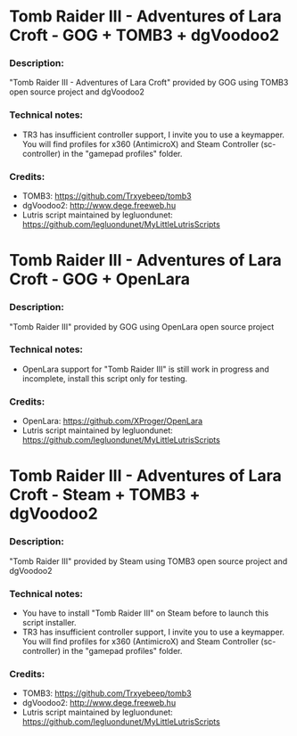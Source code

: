 # Tomb Raider III - Adventures of Lara Croft - GOG + TOMB3 + dgVoodoo2
### Description:
"Tomb Raider III - Adventures of Lara Croft" provided by GOG using TOMB3 open source project and dgVoodoo2
### Technical notes:
- TR3 has insufficient controller support, I invite you to use a keymapper. You will find profiles for x360 (AntimicroX) and Steam Controller (sc-controller) in the "gamepad profiles" folder.
### Credits:
- TOMB3: https://github.com/Trxyebeep/tomb3
- dgVoodoo2: http://www.dege.freeweb.hu
- Lutris script maintained by legluondunet: https://github.com/legluondunet/MyLittleLutrisScripts

# Tomb Raider III - Adventures of Lara Croft - GOG + OpenLara
### Description:
"Tomb Raider III" provided by GOG using OpenLara open source project
### Technical notes:
- OpenLara support for "Tomb Raider III" is still work in progress and incomplete, install this script only for testing.
### Credits:
- OpenLara: https://github.com/XProger/OpenLara
- Lutris script maintained by legluondunet: https://github.com/legluondunet/MyLittleLutrisScripts

# Tomb Raider III - Adventures of Lara Croft - Steam + TOMB3 + dgVoodoo2
### Description:
"Tomb Raider III" provided by Steam using TOMB3 open source project and dgVoodoo2
### Technical notes:
- You have to install "Tomb Raider III" on Steam before to launch this script installer.
- TR3 has insufficient controller support, I invite you to use a keymapper. You will find profiles for x360 (AntimicroX) and Steam Controller (sc-controller) in the "gamepad profiles" folder.
### Credits:
- TOMB3: https://github.com/Trxyebeep/tomb3
- dgVoodoo2: http://www.dege.freeweb.hu
- Lutris script maintained by legluondunet: https://github.com/legluondunet/MyLittleLutrisScripts
